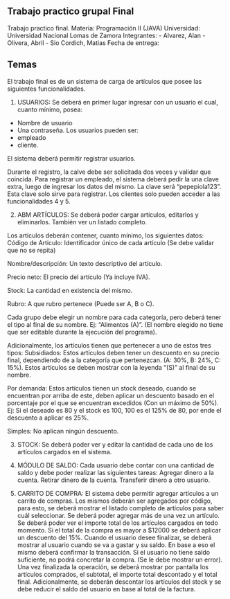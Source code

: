 ## Trabajo practico grupal Final

Trabajo practico final. 
Materia: Programación II (JAVA)
Universidad: Universidad Nacional Lomas de Zamora
Integrantes: 
    - Alvarez, Alan
    - Olivera, Abril
    - Sio Cordich, Matias
Fecha de entrega:

## Temas

El trabajo final es de un sistema de carga de artículos que posee las siguientes funcionalidades.

1. USUARIOS: 
Se deberá en primer lugar ingresar con un usuario el cual, cuanto mínimo, posea:
- Nombre de usuario
- Una contraseña.
Los usuarios pueden ser:
- empleado 
- cliente.

El sistema deberá permitir registrar usuarios.

Durante el registro, la calve debe ser solicitada dos veces y validar que coincida.
Para registrar un empleado, el sistema deberá pedir la una clave extra, luego de ingresar los datos del mismo. La clave será “pepepiola123”. Esta clave solo sirve para registrar.
Los clientes solo pueden acceder a las funcionalidades 4 y 5.
 

2. ABM ARTÍCULOS: 
Se deberá poder cargar artículos, editarlos y eliminarlos. También ver un listado completo.

Los artículos deberán contener, cuanto mínimo, los siguientes datos: 
Código de Articulo: Identificador único de cada artículo (Se debe validar que no se repita)

Nombre/descripción: Un texto descriptivo del artículo.

Precio neto: El precio del artículo (Ya incluye IVA).

Stock: La cantidad en existencia del mismo. 

Rubro: A que rubro pertenece (Puede ser A, B o C).

Cada grupo debe elegir un nombre para cada categoría, pero deberá tener el tipo al final de su nombre. 
Ej: “Alimentos (A)”. (El nombre elegido no tiene que ser editable durante la ejecución del programa).

Adicionalmente, los artículos tienen que pertenecer a uno de estos tres tipos:
Subsidiados: Estos artículos deben tener un descuento en su precio final, dependiendo de a la categoría que pertenezcan. (A: 30%, B: 24%, C: 15%).
Estos artículos se deben mostrar con la leyenda “(S)” al final de su nombre.

Por demanda: Estos artículos tienen un stock deseado, cuando se encuentran por arriba de este, deben aplicar un descuento basado en el porcentaje por el que se encuentran excedidos (Con un máximo de 50%).
Ej: Si el deseado es 80 y el stock es 100, 100 es el 125% de 80, por ende el descuento a aplicar es 25%.

Simples: No aplican ningún descuento.

3. STOCK: 
Se deberá poder ver y editar la cantidad de cada uno de los artículos cargados en el sistema.

4. MÓDULO DE SALDO: 
Cada usuario debe contar con una cantidad de saldo y debe poder realizar las siguientes tareas:
Agregar dinero a la cuenta.
Retirar dinero de la cuenta.
Transferir dinero a otro usuario.

5. CARRITO DE COMPRA: 
El sistema debe permitir agregar artículos a un carrito de compras.
Los mismos deberán ser agregados por código, para esto, se deberá mostrar el listado completo de artículos para saber cuál seleccionar.
Se deberá poder agregar más de una vez un artículo.
Se deberá poder ver el importe total de los artículos cargados en todo momento.
Si el total de la compra es mayor a $12000 se deberá aplicar un descuento del 15%.
Cuando el usuario desee finalizar, se deberá mostrar al usuario cuando se va a gastar y su saldo. En base a eso el mismo deberá confirmar la transacción.
Si el usuario no tiene saldo suficiente, no podrá concretar la compra. (Se le debe mostrar un error).
Una vez finalizada la operación, se deberá mostrar por pantalla los artículos comprados, el subtotal, el importe total descontado y el total final.
Adicionalmente, se deberán descontar los artículos del stock y se debe reducir el saldo del usuario en base al total de la factura.

